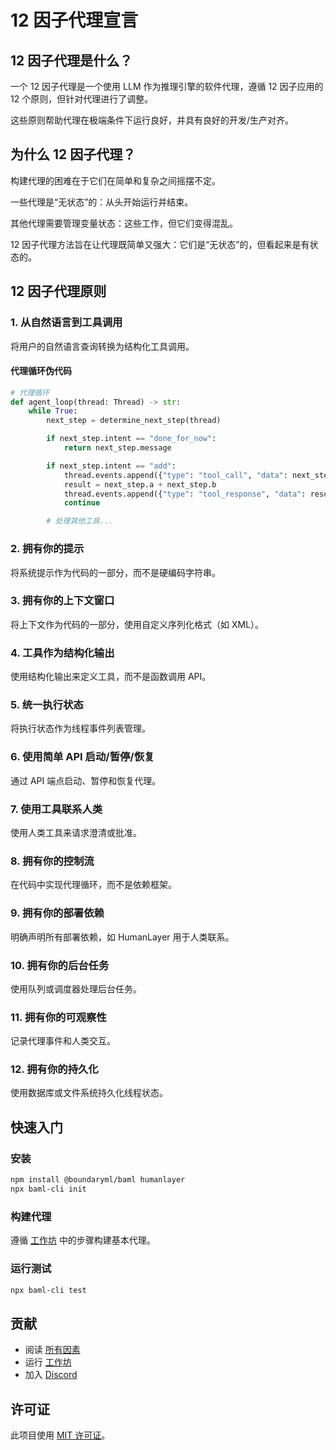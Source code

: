 # 12 因子代理宣言

## 12 因子代理是什么？

一个 12 因子代理是一个使用 LLM 作为推理引擎的软件代理，遵循 12 因子应用的 12 个原则，但针对代理进行了调整。

这些原则帮助代理在极端条件下运行良好，并具有良好的开发/生产对齐。

## 为什么 12 因子代理？

构建代理的困难在于它们在简单和复杂之间摇摆不定。

一些代理是“无状态”的：从头开始运行并结束。

其他代理需要管理变量状态：这些工作，但它们变得混乱。

12 因子代理方法旨在让代理既简单又强大：它们是“无状态”的，但看起来是有状态的。

## 12 因子代理原则

### 1. 从自然语言到工具调用

将用户的自然语言查询转换为结构化工具调用。

#### 代理循环伪代码

```python
# 代理循环
def agent_loop(thread: Thread) -> str:
    while True:
        next_step = determine_next_step(thread)

        if next_step.intent == "done_for_now":
            return next_step.message

        if next_step.intent == "add":
            thread.events.append({"type": "tool_call", "data": next_step})
            result = next_step.a + next_step.b
            thread.events.append({"type": "tool_response", "data": result})
            continue

        # 处理其他工具...
```

### 2. 拥有你的提示

将系统提示作为代码的一部分，而不是硬编码字符串。

### 3. 拥有你的上下文窗口

将上下文作为代码的一部分，使用自定义序列化格式（如 XML）。

### 4. 工具作为结构化输出

使用结构化输出来定义工具，而不是函数调用 API。

### 5. 统一执行状态

将执行状态作为线程事件列表管理。

### 6. 使用简单 API 启动/暂停/恢复

通过 API 端点启动、暂停和恢复代理。

### 7. 使用工具联系人类

使用人类工具来请求澄清或批准。

### 8. 拥有你的控制流

在代码中实现代理循环，而不是依赖框架。

### 9. 拥有你的部署依赖

明确声明所有部署依赖，如 HumanLayer 用于人类联系。

### 10. 拥有你的后台任务

使用队列或调度器处理后台任务。

### 11. 拥有你的可观察性

记录代理事件和人类交互。

### 12. 拥有你的持久化

使用数据库或文件系统持久化线程状态。

## 快速入门

### 安装

```bash
npm install @boundaryml/baml humanlayer
npx baml-cli init
```

### 构建代理

遵循 [工作坊](workshops/) 中的步骤构建基本代理。

### 运行测试

```bash
npx baml-cli test
```

## 贡献

- 阅读 [所有因素](content/)
- 运行 [工作坊](workshops/)
- 加入 [Discord](https://discord.gg/humanlayer)

## 许可证

此项目使用 [MIT 许可证](LICENSE)。
